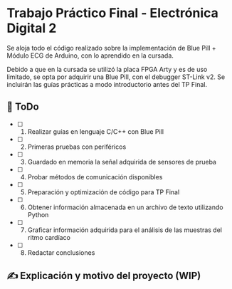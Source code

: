 # Trabajo Práctico Final - Electrónica Digital 2

Se aloja todo el código realizado sobre la implementación de Blue Pill + Módulo ECG de Arduino, con lo aprendido en la cursada.

Debido a que en la cursada se utilizó la placa FPGA Arty y es de uso limitado, se opta por adquirir una Blue Pill, con el debugger ST-Link v2. Se incluirán las guías prácticas a modo introductorio antes del TP Final.

## 📝 ToDo 

- [ ] 1) Realizar guías en lenguaje C/C++ con Blue Pill
- [ ] 2) Primeras pruebas con periféricos
- [ ] 3) Guardado en memoria la señal adquirida de sensores de prueba
- [ ] 4) Probar métodos de comunicación disponibles
- [ ] 5) Preparación y optimización de código para TP Final
- [ ] 6) Obtener información almacenada en un archivo de texto utilizando Python
- [ ] 7) Graficar información adquirida para el análisis de las muestras del ritmo cardíaco
- [ ] 8) Redactar conclusiones 


## ✍ Explicación y motivo del proyecto (WIP)